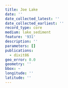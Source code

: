```yaml
---
title: Joe Lake
date: ''
date_collected_latest: ''
date_collected_earliest: ''
record_type: core
medium: lake_sediment
feature: '931'
description: ''
parameters: []
publications:
  - dixit86
geo_error: 0.0
geometry: ''
bbox: ~
longitude: ''
latitude: ''
---
```


